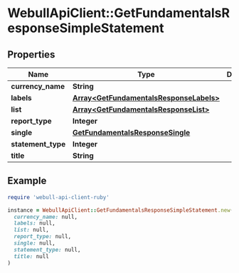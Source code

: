 # WebullApiClient::GetFundamentalsResponseSimpleStatement

## Properties

| Name | Type | Description | Notes |
| ---- | ---- | ----------- | ----- |
| **currency_name** | **String** |  | [optional] |
| **labels** | [**Array&lt;GetFundamentalsResponseLabels&gt;**](GetFundamentalsResponseLabels.md) |  | [optional] |
| **list** | [**Array&lt;GetFundamentalsResponseList&gt;**](GetFundamentalsResponseList.md) |  | [optional] |
| **report_type** | **Integer** |  | [optional] |
| **single** | [**GetFundamentalsResponseSingle**](GetFundamentalsResponseSingle.md) |  | [optional] |
| **statement_type** | **Integer** |  | [optional] |
| **title** | **String** |  | [optional] |

## Example

```ruby
require 'webull-api-client-ruby'

instance = WebullApiClient::GetFundamentalsResponseSimpleStatement.new(
  currency_name: null,
  labels: null,
  list: null,
  report_type: null,
  single: null,
  statement_type: null,
  title: null
)
```

